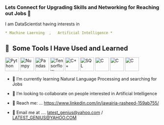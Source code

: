 ### Lets Connect for Upgrading Skills and Networking for Reaching out Jobs  👋
I am DataScientist having interests in
```yaml  
* Machine Laerning  ,   Artificial Intelligence *
```
<h2> 🚀 &nbsp;Some Tools I Have Used and Learned</h2>
<p align="left">
<img <img src="https://cdn.jsdelivr.net/gh/devicons/devicon/icons/python/python-original.svg" alt = "Python"  width="45" height="45"/> 
<img src="https://cdn.jsdelivr.net/gh/devicons/devicon/icons/numpy/numpy-original-wordmark.svg" alt = "Numpy"  width="45" height="45" />
<img src="https://cdn.jsdelivr.net/gh/devicons/devicon/icons/pandas/pandas-original.svg"   alt = "Pandas"  width="45" height="45"/>
<img src="https://cdn.jsdelivr.net/gh/devicons/devicon/icons/tensorflow/tensorflow-original.svg"   alt = "Tensorflow"  width="45" height="45" />
<img src="https://cdn.jsdelivr.net/gh/devicons/devicon/icons/cplusplus/cplusplus-original.svg" alt = "C++"  width="45" height="45" />
   <img src="https://cdn.jsdelivr.net/gh/devicons/devicon/icons/microsoftsqlserver/microsoftsqlserver-plain-wordmark.svg"  alt = "SQL"  width="45" height="45" />
<img src="https://cdn.jsdelivr.net/gh/devicons/devicon/icons/c/c-original.svg" alt = "C "  width="45" height="45" />
<img src="https://cdn.jsdelivr.net/gh/devicons/devicon/icons/slack/slack-original.svg"    alt = "C "  width="45" height="45" />
<img src="https://cdn.jsdelivr.net/gh/devicons/devicon/icons/visualstudio/visualstudio-plain.svg"    alt = "C "  width="45" height="45"  />

   - 🌱 I’m currently learning Natural Language Processing and searching for Jobs
   
- 👯 I’m looking to collaborate on people interested in Artificial Intelligence 
- 💬  Reach me: ... https://www.linkedin.com/in/jawairia-rasheed-159ab755/ 
- 💬  Email me at ....   latest_genius@yahoo.com /  LATEST_GENIUS@YAHOO.COM
   <p align="center">  </a>
